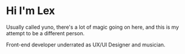 # Hi I'm Lex

Usually called yuno, there's a lot of magic going on here, and this is my attempt to be a different person.

Front-end developer underrated as UX/UI Designer and musician.
